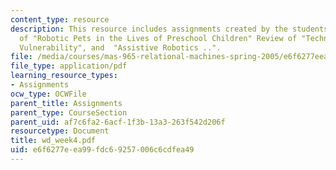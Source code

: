 ```yaml
---
content_type: resource
description: This resource includes assignments created by the students on review
  of "Robotic Pets in the Lives of Preschool Children" Review of "Technology and Human
  Vulnerability", and  "Assistive Robotics ..".
file: /media/courses/mas-965-relational-machines-spring-2005/e6f6277eea99fdc69257006c6cdfea49_wd_week4.pdf
file_type: application/pdf
learning_resource_types:
- Assignments
ocw_type: OCWFile
parent_title: Assignments
parent_type: CourseSection
parent_uid: af7c6fa2-6acf-1f3b-13a3-263f542d206f
resourcetype: Document
title: wd_week4.pdf
uid: e6f6277e-ea99-fdc6-9257-006c6cdfea49
---
```

